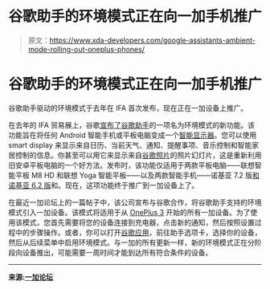 # 谷歌助手的环境模式正在向一加手机推广

> 原文：<https://www.xda-developers.com/google-assistants-ambient-mode-rolling-out-oneplus-phones/>

# 谷歌助手的环境模式正在向一加手机推广

谷歌助手驱动的环境模式于去年在 IFA 首次发布，现在正在一加设备上推广。

在去年的 IFA 贸易展上，谷歌[宣布了谷歌助手](https://www.xda-developers.com/google-assistant-ambient-mode-rolling-out/)的一项名为环境模式的新功能。该功能旨在将任何 Android 智能手机或平板电脑变成一个[智能显示器](https://www.xda-developers.com/google-new-media-view-nest-hub/)。您可以使用 smart display 来显示来自日历、当前天气、通知、提醒事项、音乐控制和智能家居控制的信息。你甚至可以用它来显示来自[谷歌照片](https://www.xda-developers.com/tag/google-photos/)的照片幻灯片，这是重新利用旧安卓平板电脑的一个好方法。发布时，该功能仅适用于两款平板电脑——联想智能平板 M8 HD 和联想 Yoga 智能平板——以及两款智能手机——诺基亚 7.2 版[和诺基亚 6.2 版](https://forum.xda-developers.com/nokia-7-2)和。现在，这项功能终于推广到一加设备上了。

在最近一加论坛上的一篇帖子中，该公司宣布与谷歌合作，将谷歌助手支持的环境模式引入一加设备。该模式将适用于从 [OnePlus 3](https://forum.xda-developers.com/oneplus-3) 开始的所有一加设备。为了使用该模式，您首先需要将您的设备连接到充电器，点击新的通知，然后按照设置过程中的步骤操作。或者，你可以打开[谷歌应用](https://www.xda-developers.com/tag/google-app/)，前往助手选项卡，选择你的设备，然后从后续菜单中启用环境模式。与一加的所有更新一样，新的环境模式正在分阶段向设备推出，可能需要一周时间才能到达所有符合条件的设备。

* * *

**来源:[一加论坛](https://forums.oneplus.com/threads/the-google-assistant-powered-ambient-mode-is-rolling-out-to-oneplus-devices.1182069/)**